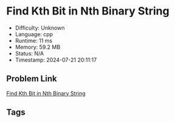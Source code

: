 # Find Kth Bit in Nth Binary String

- Difficulty: Unknown
- Language: cpp
- Runtime: 11 ms
- Memory: 59.2 MB
- Status: N/A
- Timestamp: 2024-07-21 20:11:17

## Problem Link
[Find Kth Bit in Nth Binary String](https://leetcode.com/problems/)

## Tags

